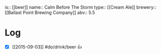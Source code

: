 is:: [[beer]]
name:: Calm Before The Storm
type:: [[Cream Ale]]
brewery:: [[Ballast Point Brewing Company]]
abv:: 5.5

# Log
- [x] [[2015-09-03]] #do/drink/beer 👍
